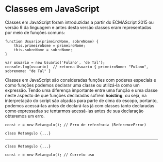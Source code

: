 # Classes em JavaScript

Classes em JavaScript foram introduzidas a partir do ECMAScript 2015 ou versão 6 da linguagem e antes desta versão classes eram representadas por meio de funções comuns:

    function Usuario(primeiroNome, sobreNome) {
        this.primeiroNome = primeiroNome;
        this.sobreNome = sobreNome;
    }

    var usuario = new Usuario('Fulano', 'de Tal');
    console.log(usuario)  // retorna Usuario { primeiroNome: "Fulano", sobrenome: "de Tal" }

Classes em JavaScript são consideradas funções com poderes especiais e como funções podemos declarar uma classe ou utilizá-la como um expressão. Tendo uma diferença importante entre uma função e uma classe neste aspecto de que funções declaradas sofrem **hoisting**, ou seja, na interpretação do script são alçadas para parte de cima do escopo, portanto, podemos acessá-las antes de declará-las já com classes tanto declaradas como expressadas se tentarmos acessá-las antes de sua declaração obteremos um erro.

    const r = new Retangulo(); // Erro de referência (ReferenceError)

    class Retangulo {...}

---

    class Retangulo {...}

    const r = new Retangulo(); // Correto uso
